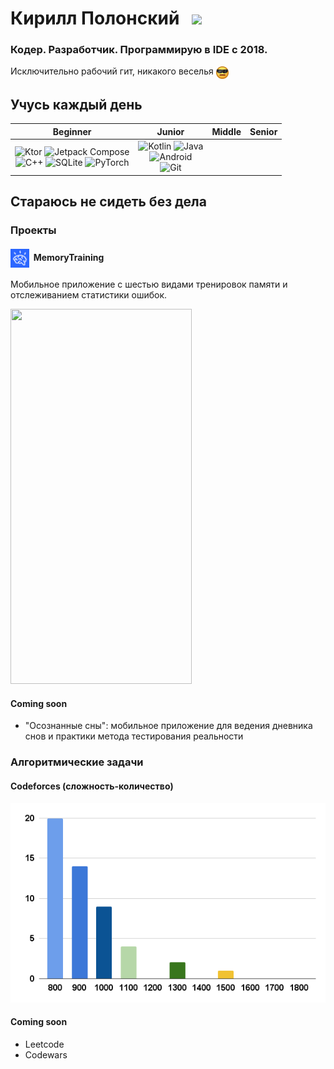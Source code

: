 # Кирилл Полонский &nbsp; <a href="https://t.me/polkirill"> <img src="https://img.shields.io/badge/Telegram-2CA5E0?style=for-the-badge&logo=telegram&logoColor=white"/></a>
### Кодер. Разработчик. Программирую в IDE с 2018.
Исключительно рабочий гит, никакого веселья <img src="serious_face.png" width=20 height=20 align="center">
## Учусь каждый день
|Beginner |      Junior  |  Middle |    Senior  |
| :---: | :---: | :---: | :---: |
| ![Ktor](https://img.shields.io/badge/Ktor-%237F52FF.svg?style=for-the-badge&logo=ktor&logoColor=white) ![Jetpack Compose](https://img.shields.io/badge/Jetpack_Compose-3DDC84.svg?style=for-the-badge&logo=jetpackcompose&logoColor=white) <br> ![C++](https://img.shields.io/badge/c++-%2300599C.svg?style=for-the-badge&logo=c%2B%2B&logoColor=white) ![SQLite](https://img.shields.io/badge/sqlite-%2307405e.svg?style=for-the-badge&logo=sqlite&logoColor=white) ![PyTorch](https://img.shields.io/badge/PyTorch-%23EE4C2C.svg?style=for-the-badge&logo=PyTorch&logoColor=white) | ![Kotlin](https://img.shields.io/badge/kotlin-%237F52FF.svg?style=for-the-badge&logo=kotlin&logoColor=white) ![Java](https://img.shields.io/badge/java-%23ED8B00.svg?style=for-the-badge&logo=openjdk&logoColor=white) <br> ![Android](https://img.shields.io/badge/Android-3DDC84?style=for-the-badge&logo=android&logoColor=white) <br> ![Git](https://img.shields.io/badge/git-%23F05033.svg?style=for-the-badge&logo=git&logoColor=white) |  |   |

## Стараюсь не сидеть без дела
### Проекты
#### <img src="https://github.com/kirillpolonskiismurf/test/blob/main/presentation/ic_launcher-playstore.png" width="30" height="30" align="center"> &nbsp;MemoryTraining
Мобильное приложение с шестью видами тренировок памяти и отслеживанием статистики ошибок.
&nbsp;

<img src="https://raw.githubusercontent.com/kirillpolonskiismurf/test/master/presentation/MemoryTraining_presentation.gif" width="290" height="600">

#### Coming soon
- "Осознанные сны": мобильное приложение для ведения дневника снов и практики метода тестирования реальности

### Алгоритмические задачи
#### Codeforces (сложность-количество)
![место для общей статистики](https://github.com/kirillpolonskiismurf/TestDir/blob/main/presentation/cur_overall_stats_codeforces.png)

#### Coming soon
- Leetcode
- Codewars
